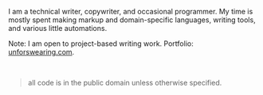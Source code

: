 I am a technical writer, copywriter, and occasional programmer. My time is mostly spent making markup and domain-specific languages, writing tools, and various little automations.

Note: I am open to project-based writing work. Portfolio: [unforswearing.com](https://unforswearing.com).

<br />

> all code is in the public domain unless otherwise specified.
